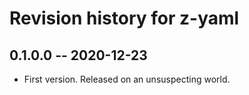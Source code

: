 # Revision history for z-yaml

## 0.1.0.0 -- 2020-12-23

* First version. Released on an unsuspecting world.
